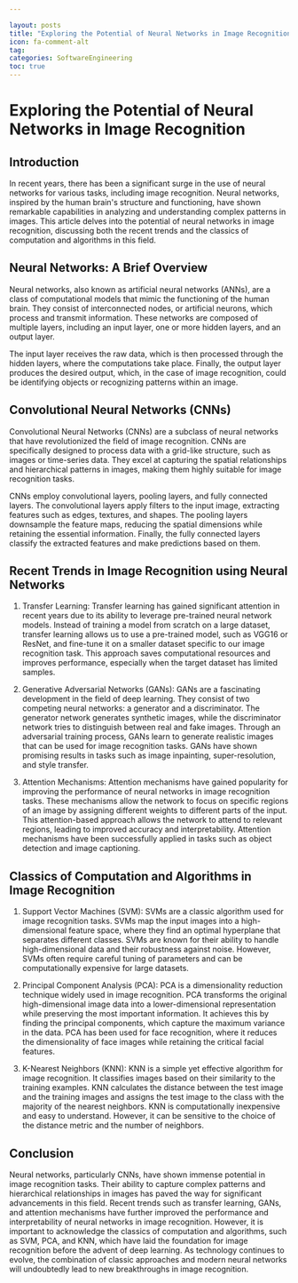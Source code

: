 ```yaml
---

layout: posts
title: "Exploring the Potential of Neural Networks in Image Recognition"
icon: fa-comment-alt
tag:      
categories: SoftwareEngineering
toc: true
---
```




# Exploring the Potential of Neural Networks in Image Recognition

## Introduction

In recent years, there has been a significant surge in the use of neural networks for various tasks, including image recognition. Neural networks, inspired by the human brain's structure and functioning, have shown remarkable capabilities in analyzing and understanding complex patterns in images. This article delves into the potential of neural networks in image recognition, discussing both the recent trends and the classics of computation and algorithms in this field.

## Neural Networks: A Brief Overview

Neural networks, also known as artificial neural networks (ANNs), are a class of computational models that mimic the functioning of the human brain. They consist of interconnected nodes, or artificial neurons, which process and transmit information. These networks are composed of multiple layers, including an input layer, one or more hidden layers, and an output layer.

The input layer receives the raw data, which is then processed through the hidden layers, where the computations take place. Finally, the output layer produces the desired output, which, in the case of image recognition, could be identifying objects or recognizing patterns within an image.

## Convolutional Neural Networks (CNNs)

Convolutional Neural Networks (CNNs) are a subclass of neural networks that have revolutionized the field of image recognition. CNNs are specifically designed to process data with a grid-like structure, such as images or time-series data. They excel at capturing the spatial relationships and hierarchical patterns in images, making them highly suitable for image recognition tasks.

CNNs employ convolutional layers, pooling layers, and fully connected layers. The convolutional layers apply filters to the input image, extracting features such as edges, textures, and shapes. The pooling layers downsample the feature maps, reducing the spatial dimensions while retaining the essential information. Finally, the fully connected layers classify the extracted features and make predictions based on them.

## Recent Trends in Image Recognition using Neural Networks

1. Transfer Learning: Transfer learning has gained significant attention in recent years due to its ability to leverage pre-trained neural network models. Instead of training a model from scratch on a large dataset, transfer learning allows us to use a pre-trained model, such as VGG16 or ResNet, and fine-tune it on a smaller dataset specific to our image recognition task. This approach saves computational resources and improves performance, especially when the target dataset has limited samples.

2. Generative Adversarial Networks (GANs): GANs are a fascinating development in the field of deep learning. They consist of two competing neural networks: a generator and a discriminator. The generator network generates synthetic images, while the discriminator network tries to distinguish between real and fake images. Through an adversarial training process, GANs learn to generate realistic images that can be used for image recognition tasks. GANs have shown promising results in tasks such as image inpainting, super-resolution, and style transfer.

3. Attention Mechanisms: Attention mechanisms have gained popularity for improving the performance of neural networks in image recognition tasks. These mechanisms allow the network to focus on specific regions of an image by assigning different weights to different parts of the input. This attention-based approach allows the network to attend to relevant regions, leading to improved accuracy and interpretability. Attention mechanisms have been successfully applied in tasks such as object detection and image captioning.

## Classics of Computation and Algorithms in Image Recognition

1. Support Vector Machines (SVM): SVMs are a classic algorithm used for image recognition tasks. SVMs map the input images into a high-dimensional feature space, where they find an optimal hyperplane that separates different classes. SVMs are known for their ability to handle high-dimensional data and their robustness against noise. However, SVMs often require careful tuning of parameters and can be computationally expensive for large datasets.

2. Principal Component Analysis (PCA): PCA is a dimensionality reduction technique widely used in image recognition. PCA transforms the original high-dimensional image data into a lower-dimensional representation while preserving the most important information. It achieves this by finding the principal components, which capture the maximum variance in the data. PCA has been used for face recognition, where it reduces the dimensionality of face images while retaining the critical facial features.

3. K-Nearest Neighbors (KNN): KNN is a simple yet effective algorithm for image recognition. It classifies images based on their similarity to the training examples. KNN calculates the distance between the test image and the training images and assigns the test image to the class with the majority of the nearest neighbors. KNN is computationally inexpensive and easy to understand. However, it can be sensitive to the choice of the distance metric and the number of neighbors.

## Conclusion

Neural networks, particularly CNNs, have shown immense potential in image recognition tasks. Their ability to capture complex patterns and hierarchical relationships in images has paved the way for significant advancements in this field. Recent trends such as transfer learning, GANs, and attention mechanisms have further improved the performance and interpretability of neural networks in image recognition. However, it is important to acknowledge the classics of computation and algorithms, such as SVM, PCA, and KNN, which have laid the foundation for image recognition before the advent of deep learning. As technology continues to evolve, the combination of classic approaches and modern neural networks will undoubtedly lead to new breakthroughs in image recognition.